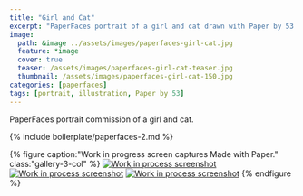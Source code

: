 ```yaml
---
title: "Girl and Cat"
excerpt: "PaperFaces portrait of a girl and cat drawn with Paper by 53 on an iPad."
image: 
  path: &image ../assets/images/paperfaces-girl-cat.jpg 
  feature: *image
  cover: true
  teaser: /assets/images/paperfaces-girl-cat-teaser.jpg
  thumbnail: /assets/images/paperfaces-girl-cat-150.jpg
categories: [paperfaces]
tags: [portrait, illustration, Paper by 53]
---
```


PaperFaces portrait commission of a girl and cat.

{% include boilerplate/paperfaces-2.md %}

{% figure caption:"Work in progress screen captures Made with Paper." class:"gallery-3-col" %}
[![Work in process screenshot](/assets/images/paperfaces-girl-cat-process-1-600.jpg)](/assets/images/paperfaces-girl-cat-process-1-lg.jpg) [![Work in process screenshot](/assets/images/paperfaces-girl-cat-process-2-600.jpg)](/assets/images/paperfaces-girl-cat-process-2-lg.jpg) [![Work in process screenshot](/assets/images/paperfaces-girl-cat-process-3-600.jpg)](/assets/images/paperfaces-girl-cat-process-3-lg.jpg)
{% endfigure %}
